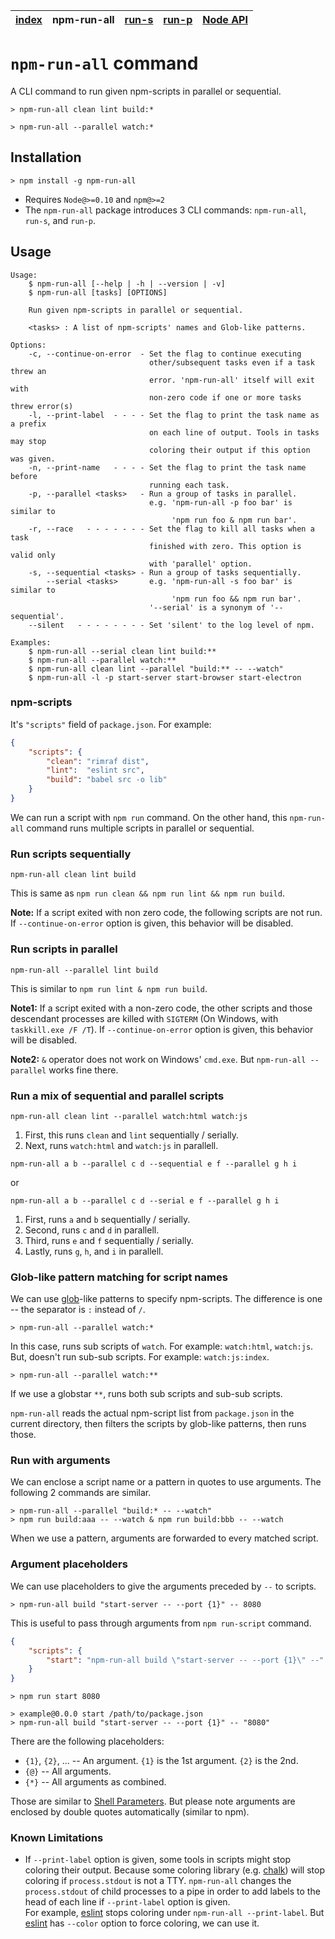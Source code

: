 | [index](../README.md) | npm-run-all | [run-s](run-s.md) | [run-p](run-p.md) | [Node API](node-api.md) |
|-----------------------|-------------|-------------------|-------------------|-------------------------|

# `npm-run-all` command

A CLI command to run given npm-scripts in parallel or sequential.

```
> npm-run-all clean lint build:*

> npm-run-all --parallel watch:*
```

## Installation

```
> npm install -g npm-run-all
```

- Requires `Node@>=0.10` and `npm@>=2`
- The `npm-run-all` package introduces 3 CLI commands: `npm-run-all`, `run-s`, and `run-p`.

## Usage

```
Usage:
    $ npm-run-all [--help | -h | --version | -v]
    $ npm-run-all [tasks] [OPTIONS]

    Run given npm-scripts in parallel or sequential.

    <tasks> : A list of npm-scripts' names and Glob-like patterns.

Options:
    -c, --continue-on-error  - Set the flag to continue executing
                               other/subsequent tasks even if a task threw an
                               error. 'npm-run-all' itself will exit with
                               non-zero code if one or more tasks threw error(s)
    -l, --print-label  - - - - Set the flag to print the task name as a prefix
                               on each line of output. Tools in tasks may stop
                               coloring their output if this option was given.
    -n, --print-name   - - - - Set the flag to print the task name before
                               running each task.
    -p, --parallel <tasks>   - Run a group of tasks in parallel.
                               e.g. 'npm-run-all -p foo bar' is similar to
                                    'npm run foo & npm run bar'.
    -r, --race   - - - - - - - Set the flag to kill all tasks when a task
                               finished with zero. This option is valid only
                               with 'parallel' option.
    -s, --sequential <tasks> - Run a group of tasks sequentially.
        --serial <tasks>       e.g. 'npm-run-all -s foo bar' is similar to
                                    'npm run foo && npm run bar'.
                               '--serial' is a synonym of '--sequential'.
    --silent   - - - - - - - - Set 'silent' to the log level of npm.

Examples:
    $ npm-run-all --serial clean lint build:**
    $ npm-run-all --parallel watch:**
    $ npm-run-all clean lint --parallel "build:** -- --watch"
    $ npm-run-all -l -p start-server start-browser start-electron
```

### npm-scripts

It's `"scripts"` field of `package.json`.
For example:

```json
{
    "scripts": {
        "clean": "rimraf dist",
        "lint":  "eslint src",
        "build": "babel src -o lib"
    }
}
```

We can run a script with `npm run` command.
On the other hand, this `npm-run-all` command runs multiple scripts in parallel or sequential.

### Run scripts sequentially

```
npm-run-all clean lint build
```

This is same as `npm run clean && npm run lint && npm run build`.

**Note:** If a script exited with non zero code, the following scripts are not run.
If `--continue-on-error` option is given, this behavior will be disabled.

### Run scripts in parallel

```
npm-run-all --parallel lint build
```

This is similar to `npm run lint & npm run build`.

**Note1:** If a script exited with a non-zero code, the other scripts and those descendant processes are killed with `SIGTERM` (On Windows, with `taskkill.exe /F /T`).
If `--continue-on-error` option is given, this behavior will be disabled.

**Note2:** `&` operator does not work on Windows' `cmd.exe`. But `npm-run-all --parallel` works fine there.

### Run a mix of sequential and parallel scripts

```
npm-run-all clean lint --parallel watch:html watch:js
```

1. First, this runs `clean` and `lint` sequentially / serially.
2. Next, runs `watch:html` and `watch:js` in parallell.

```
npm-run-all a b --parallel c d --sequential e f --parallel g h i
```
or

```
npm-run-all a b --parallel c d --serial e f --parallel g h i
```

1. First, runs `a` and `b` sequentially / serially.
2. Second, runs `c` and `d` in parallell.
3. Third, runs `e` and `f` sequentially / serially.
4. Lastly, runs `g`, `h`, and `i` in parallell.

### Glob-like pattern matching for script names

We can use [glob]-like patterns to specify npm-scripts.
The difference is one -- the separator is `:` instead of `/`.

```
> npm-run-all --parallel watch:*
```

In this case, runs sub scripts of `watch`. For example: `watch:html`, `watch:js`.
But, doesn't run sub-sub scripts. For example: `watch:js:index`.

```
> npm-run-all --parallel watch:**
```

If we use a globstar `**`, runs both sub scripts and sub-sub scripts.

`npm-run-all` reads the actual npm-script list from `package.json` in the current directory, then filters the scripts by glob-like patterns, then runs those.

### Run with arguments

We can enclose a script name or a pattern in quotes to use arguments.
The following 2 commands are similar.

```
> npm-run-all --parallel "build:* -- --watch"
> npm run build:aaa -- --watch & npm run build:bbb -- --watch
```

When we use a pattern, arguments are forwarded to every matched script.

### Argument placeholders

We can use placeholders to give the arguments preceded by `--` to scripts.

```
> npm-run-all build "start-server -- --port {1}" -- 8080
```

This is useful to pass through arguments from `npm run-script` command.

```json
{
    "scripts": {
        "start": "npm-run-all build \"start-server -- --port {1}\" --"
    }
}
```

```
> npm run start 8080

> example@0.0.0 start /path/to/package.json
> npm-run-all build "start-server -- --port {1}" -- "8080"
```

There are the following placeholders:

- `{1}`, `{2}`, ... -- An argument. `{1}` is the 1st argument. `{2}` is the 2nd.
- `{@}` -- All arguments.
- `{*}` -- All arguments as combined.

Those are similar to [Shell Parameters](http://www.gnu.org/software/bash/manual/bashref.html#Shell-Parameters). But please note arguments are enclosed by double quotes automatically (similar to npm).

### Known Limitations

- If `--print-label` option is given, some tools in scripts might stop coloring their output.
  Because some coloring library (e.g. [chalk]) will stop coloring if `process.stdout` is not a TTY.
  `npm-run-all` changes the `process.stdout` of child processes to a pipe in order to add labels to the head of each line if `--print-label` option is given.<br>
  For example, [eslint] stops coloring under `npm-run-all --print-label`. But [eslint] has `--color` option to force coloring, we can use it.

[glob]: https://www.npmjs.com/package/glob#glob-primer
[chalk]: https://www.npmjs.com/package/chalk
[eslint]: https://www.npmjs.com/package/eslint
